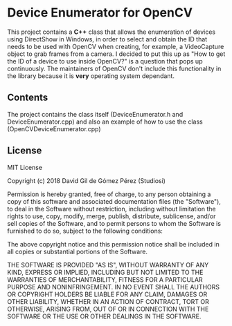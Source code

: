 # Device Enumerator for OpenCV 

This project contains a **C++** class that allows the enumeration of devices using DirectShow in Windows, in order to select and obtain the ID that needs to be used with OpenCV when creating, for example, a VideoCapture object to grab frames from a camera. I decided to put this up as "How to get the ID of a device to use inside OpenCV?" is a question that pops up continuously. The maintainers of OpenCV don't include this functionality in the library because it is **very** operating system dependant.

## Contents

The project contains the class itself (DeviceEnumerator.h and DeviceEnumerator.cpp) and also an example of how to use the class (OpenCVDeviceEnumerator.cpp)

## License

MIT License

Copyright (c) 2018 David Gil de Gómez Pérez (Studiosi)

Permission is hereby granted, free of charge, to any person obtaining a copy
of this software and associated documentation files (the "Software"), to deal
in the Software without restriction, including without limitation the rights
to use, copy, modify, merge, publish, distribute, sublicense, and/or sell
copies of the Software, and to permit persons to whom the Software is
furnished to do so, subject to the following conditions:

The above copyright notice and this permission notice shall be included in all
copies or substantial portions of the Software.

THE SOFTWARE IS PROVIDED "AS IS", WITHOUT WARRANTY OF ANY KIND, EXPRESS OR
IMPLIED, INCLUDING BUT NOT LIMITED TO THE WARRANTIES OF MERCHANTABILITY,
FITNESS FOR A PARTICULAR PURPOSE AND NONINFRINGEMENT. IN NO EVENT SHALL THE
AUTHORS OR COPYRIGHT HOLDERS BE LIABLE FOR ANY CLAIM, DAMAGES OR OTHER
LIABILITY, WHETHER IN AN ACTION OF CONTRACT, TORT OR OTHERWISE, ARISING FROM,
OUT OF OR IN CONNECTION WITH THE SOFTWARE OR THE USE OR OTHER DEALINGS IN THE
SOFTWARE.

